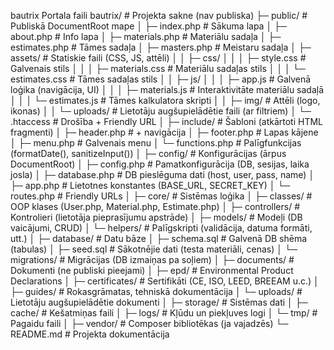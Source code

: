  bautrix
Portala faili
bautrix/                           # Projekta sakne (nav publiska)
├─ public/                         # Publiskā DocumentRoot mape
│  ├─ index.php                     # Sākuma lapa
│  ├─ about.php                     # Info lapa
│  ├─ materials.php                 # Materiālu sadaļa
│  ├─ estimates.php                 # Tāmes sadaļa
│  ├─ masters.php                   # Meistaru sadaļa
│  ├─ assets/                       # Statiskie faili (CSS, JS, attēli)
│  │  ├─ css/
│  │  │  ├─ style.css               # Galvenais stils
│  │  │  ├─ materials.css           # Materiālu sadaļas stils
│  │  │  └─ estimates.css           # Tāmes sadaļas stils
│  │  ├─ js/
│  │  │  ├─ app.js                  # Galvenā loģika (navigācija, UI)
│  │  │  ├─ materials.js            # Interaktivitāte materiālu sadaļā
│  │  │  └─ estimates.js            # Tāmes kalkulatora skripti
│  │  ├─ img/                       # Attēli (logo, ikonas)
│  │  └─ uploads/                   # Lietotāju augšupielādētie faili (ar filtriem)
│  └─ .htaccess                      # Drošība + Friendly URL
│
├─ include/                         # Šabloni (atkārtoti HTML fragmenti)
│  ├─ header.php                     # <head> + navigācija
│  ├─ footer.php                     # Lapas kājene
│  ├─ menu.php                       # Galvenais menu
│  └─ functions.php                  # Palīgfunkcijas (formatDate(), sanitizeInput())
│
├─ config/                           # Konfigurācijas (ārpus DocumentRoot)
│  ├─ config.php                     # Pamatkonfigurācija (DB, sesijas, laika josla)
│  ├─ database.php                   # DB pieslēguma dati (host, user, pass, name)
│  ├─ app.php                        # Lietotnes konstantes (BASE_URL, SECRET_KEY)
│  └─ routes.php                     # Friendly URLs
│
├─ core/                             # Sistēmas loģika
│  ├─ classes/                       # OOP klases (User.php, Material.php, Estimate.php)
│  ├─ controllers/                   # Kontrolieri (lietotāja pieprasījumu apstrāde)
│  ├─ models/                        # Modeļi (DB vaicājumi, CRUD)
│  └─ helpers/                       # Palīgskripti (validācija, datuma formāti, utt.)
│
├─ database/                          # Datu bāze
│  ├─ schema.sql                     # Galvenā DB shēma (tabulas)
│  ├─ seed.sql                       # Sākotnējie dati (testa materiāli, cenas)
│  └─ migrations/                    # Migrācijas (DB izmaiņas pa soļiem)
│
├─ documents/                         # Dokumenti (ne publiski pieejami)
│  ├─ epd/                            # Environmental Product Declarations
│  ├─ certificates/                   # Sertifikāti (CE, ISO, LEED, BREEAM u.c.)
│  ├─ guides/                         # Rokasgrāmatas, tehniskā dokumentācija
│  └─ uploads/                        # Lietotāju augšupielādētie dokumenti
│
├─ storage/                           # Sistēmas dati
│  ├─ cache/                          # Kešatmiņas faili
│  ├─ logs/                           # Kļūdu un piekļuves logi
│  └─ tmp/                            # Pagaidu faili
│
├─ vendor/                            # Composer bibliotēkas (ja vajadzēs)
└─ README.md                           # Projekta dokumentācija
